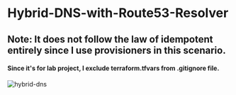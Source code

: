 # Hybrid-DNS-with-Route53-Resolver

## Note: It does not follow the law of idempotent entirely since I use provisioners in this scenario. 

#### Since it's for lab project, I exclude terraform.tfvars from .gitignore file.

![hybrid-dns](https://github.com/user-attachments/assets/1d24b6f7-72a2-4c14-85e5-40772e9b2b1c)
